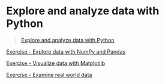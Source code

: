 # Explore and analyze data with Python

> [Explore and analyze data with Python](https://learn.microsoft.com/en-us/training/modules/explore-analyze-data-with-python/)

[Exercise - Explore data with NumPy and Pandas](./Explore_data_with_NumPy_and_Pandas/)

[Exercise - Visualize data with Matplotlib](./Visualize_data_with_Matplotlib/)

[Exercise - Examine real world data](./Examine_real_world_data/)